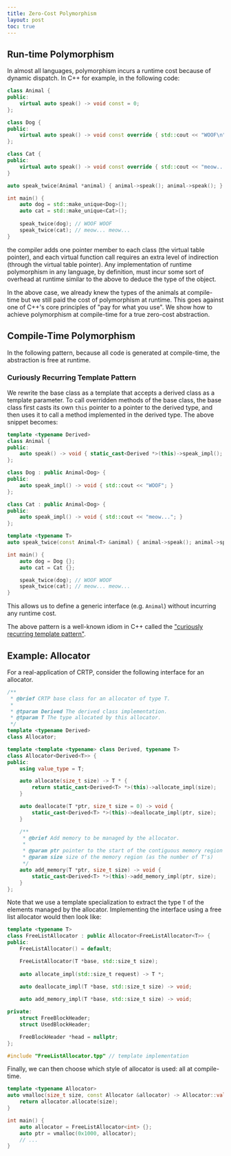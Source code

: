 ```yaml
---
title: Zero-Cost Polymorphism
layout: post
toc: true
---
```


## Run-time Polymorphism

In almost all languages, polymorphism incurs a runtime cost because of dynamic dispatch. In C++ for example, in the following code:

```c++
class Animal {
public:
    virtual auto speak() -> void const = 0;
};

class Dog {
public:
    virtual auto speak() -> void const override { std::cout << "WOOF\n"; }
};

class Cat {
public:
    virtual auto speak() -> void const override { std::cout << "meow...\n"; }
}

auto speak_twice(Animal *animal) { animal->speak(); animal->speak(); }

int main() {
    auto dog = std::make_unique<Dog>();
    auto cat = std::make_unique<Cat>();
    
    speak_twice(dog); // WOOF WOOF
    speak_twice(cat); // meow... meow...
}
```

the compiler adds one pointer member to each class (the virtual table pointer), and each virtual function call requires an extra level of indirection (through the virtual table pointer). Any implementation of runtime polymorphism in any language, by definition, must incur some sort of overhead at runtime similar to the above to deduce the type of the object.

In the above case, we already knew the types of the animals at compile-time but we still paid the cost of polymorphism at runtime. This goes against one of C++'s core principles of "pay for what you use". We show how to achieve polymorphism at compile-time for a true zero-cost abstraction.

## Compile-Time Polymorphism

In the following pattern, because all code is generated at compile-time, the abstraction is free at runtime.

### Curiously Recurring Template Pattern

We rewrite the base class as a template that accepts a derived class as a template parameter. To call overridden methods of the base class, the base class first casts its own `this` pointer to a pointer to the derived type, and then uses it to call a method implemented in the derived type. The above snippet becomes:

```c++
template <typename Derived>
class Animal {
public:
    auto speak() -> void { static_cast<Derived *>(this)->speak_impl(); }
};

class Dog : public Animal<Dog> {
public:
    auto speak_impl() -> void { std::cout << "WOOF"; }
};

class Cat : public Animal<Dog> {
public:
    auto speak_impl() -> void { std::cout << "meow..."; }
};

template <typename T>
auto speak_twice(const Animal<T> &animal) { animal->speak(); animal->speak(); }

int main() {
    auto dog = Dog {};
    auto cat = Cat {};

    speak_twice(dog); // WOOF WOOF
    speak_twice(cat); // meow... meow...
}
```
This allows us to define a generic interface (e.g. `Animal`) without incurring any runtime cost.

The above pattern is a well-known idiom in C++ called the ["curiously recurring template pattern"](https://en.wikipedia.org/wiki/Curiously_recurring_template_pattern).

## Example: Allocator

For a real-application of CRTP, consider the following interface for an allocator.

```c++
/**
 * @brief CRTP base class for an allocator of type T.
 * 
 * @tparam Derived The derived class implementation.
 * @tparam T The type allocated by this allocator.
 */
template <typename Derived>
class Allocator;

template <template <typename> class Derived, typename T>
class Allocator<Derived<T>> {
public:
    using value_type = T;

    auto allocate(size_t size) -> T * {
        return static_cast<Derived<T> *>(this)->allocate_impl(size);
    }

    auto deallocate(T *ptr, size_t size = 0) -> void {
        static_cast<Derived<T> *>(this)->deallocate_impl(ptr, size);
    }

    /**
     * @brief Add memory to be managed by the allocator. 
     * 
     * @param ptr pointer to the start of the contiguous memory region
     * @param size size of the memory region (as the number of T's)
     */
    auto add_memory(T *ptr, size_t size) -> void {
        static_cast<Derived<T> *>(this)->add_memory_impl(ptr, size);
    }
};
```

Note that we use a template specialization to extract the type `T` of the elements managed by the allocator. Implementing the interface using a free list allocator would then look like:

```c++
template <typename T>
class FreeListAllocator : public Allocator<FreeListAllocator<T>> {
public:
    FreeListAllocator() = default;

    FreeListAllocator(T *base, std::size_t size);
    
    auto allocate_impl(std::size_t request) -> T *;
    
    auto deallocate_impl(T *base, std::size_t size) -> void;

    auto add_memory_impl(T *base, std::size_t size) -> void;

private:
    struct FreeBlockHeader;
    struct UsedBlockHeader;

    FreeBlockHeader *head = nullptr;
};

#include "FreeListAllocator.tpp" // template implementation
```

Finally, we can then choose which style of allocator is used: all at compile-time.

```c++
template <typename Allocator>
auto vmalloc(size_t size, const Allocator &allocator) -> Allocator::value_type * {
    return allocator.allocate(size);
}

int main() {
    auto allocator = FreeListAllocator<int> {};
    auto ptr = vmalloc(0x1000, allocator);
    // ...
}
```